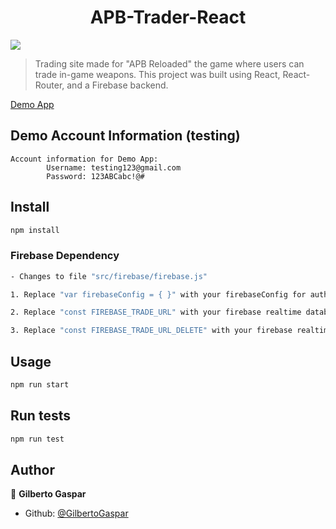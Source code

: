 <h1 align="center">APB-Trader-React </h1>

<p>

<img  src="https://img.shields.io/badge/version-1.0-blue.svg?cacheSeconds=2592000" />

</p>

> Trading site made for "APB Reloaded" the game where users can trade in-game weapons. This project was built using React, React-Router, and a Firebase backend.

<a  href="https://apb-trader.netlify.app/">Demo App</a>

## Demo Account Information (testing)

```
Account information for Demo App:
		Username: testing123@gmail.com
		Password: 123ABCabc!@#
```

## Install

```sh
npm install
```

### Firebase Dependency

```sh
- Changes to file "src/firebase/firebase.js"

1. Replace "var firebaseConfig = { }" with your firebaseConfig for authorization.

2. Replace "const FIREBASE_TRADE_URL" with your firebase realtime database URL. ("https://EXAMPLE.firebaseio.com/trades.json")

3. Replace "const FIREBASE_TRADE_URL_DELETE" with your firebase realtime database URL. ("https://EXAMPLE.firebaseio.com/trades/")
```

## Usage

```sh
npm run start
```

## Run tests

```sh
npm run test
```

## Author

👤 **Gilberto Gaspar**

- Github: [@GilbertoGaspar](https://github.com/GilbertoGaspar)
